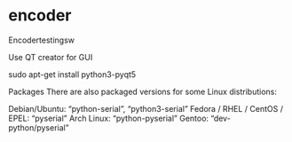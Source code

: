 # encoder
Encodertestingsw

Use QT creator for GUI

sudo apt-get install python3-pyqt5 

Packages
There are also packaged versions for some Linux distributions:

Debian/Ubuntu: “python-serial”, “python3-serial”
Fedora / RHEL / CentOS / EPEL: “pyserial”
Arch Linux: “python-pyserial”
Gentoo: “dev-python/pyserial”
